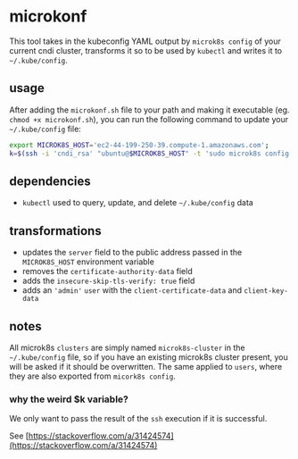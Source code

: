 # microkonf

This tool takes in the kubeconfig YAML output by `microk8s config` of your
current cndi cluster, transforms it so to be used by `kubectl` and writes it to
`~/.kube/config`.

## usage

After adding the `microkonf.sh` file to your path and making it executable (eg.
`chmod +x microkonf.sh`), you can run the following command to update your
`~/.kube/config` file:

```bash
export MICROK8S_HOST='ec2-44-199-250-39.compute-1.amazonaws.com'; 
k=$(ssh -i 'cndi_rsa' "ubuntu@$MICROK8S_HOST" -t 'sudo microk8s config') && echo "$k" | microkonf
```

## dependencies

- `kubectl` used to query, update, and delete `~/.kube/config` data

## transformations

- updates the `server` field to the public address passed in the `MICROK8S_HOST`
  environment variable
- removes the `certificate-authority-data` field
- adds the `insecure-skip-tls-verify: true` field
- adds an `'admin'` `user` with the `client-certificate-data` and
  `client-key-data`

## notes

All microk8s `clusters` are simply named `microk8s-cluster` in the
`~/.kube/config` file, so if you have an existing microk8s cluster present, you
will be asked if it should be overwritten. The same applied to `users`, where
they are also exported from `micork8s config`.

### why the weird $k variable?

We only want to pass the result of the `ssh` execution if it is successful.

See [https://stackoverflow.com/a/31424574](https://stackoverflow.com/a/31424574)

